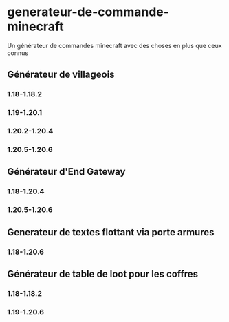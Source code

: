 # generateur-de-commande-minecraft
Un générateur de commandes minecraft avec des choses en plus que ceux connus 

## Générateur de villageois
### 1.18-1.18.2
### 1.19-1.20.1
### 1.20.2-1.20.4
### 1.20.5-1.20.6

## Générateur d'End Gateway 
### 1.18-1.20.4
### 1.20.5-1.20.6

## Generateur de textes flottant via porte armures
### 1.18-1.20.6

## Générateur de table de loot pour les coffres
### 1.18-1.18.2
### 1.19-1.20.6

